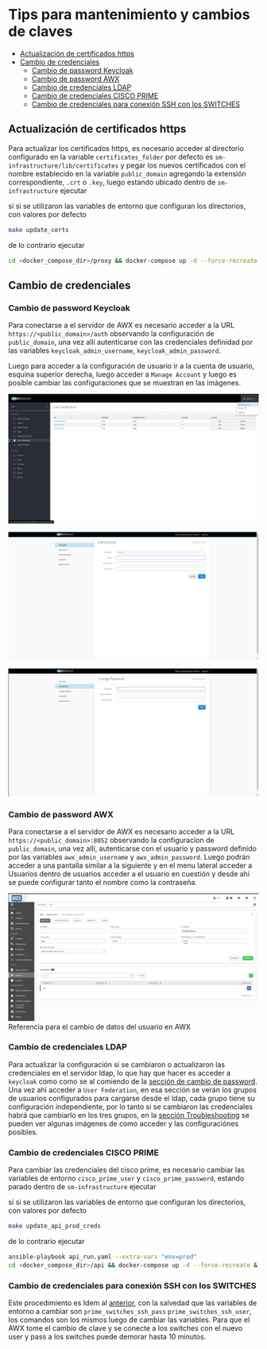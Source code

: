 # Tips para mantenimiento y cambios de claves <!-- omit in toc -->

- [Actualización de certificados https](#actualización-de-certificados-https)
- [Cambio de credenciales](#cambio-de-credenciales)
  - [Cambio de password Keycloak](#cambio-de-password-keycloak)
  - [Cambio de password AWX](#cambio-de-password-awx)
  - [Cambio de credenciales LDAP](#cambio-de-credenciales-ldap)
  - [Cambio de credenciales CISCO PRIME](#cambio-de-credenciales-cisco-prime)
  - [Cambio de credenciales para conexión SSH con los SWITCHES](#cambio-de-credenciales-para-conexión-ssh-con-los-switches)

## Actualización de certificados https

Para actualizar los certificados https, es necesario acceder al directorio configurado en la variable `certificates_folder` por defecto es `sm-infrastructure/lib/certificates` y pegar los nuevos certificados con el nombre establecido en la variable `public_domain` agregando la extensión correspondiente, `.crt` o `.key`, luego estando ubicado dentro de `sm-infrastructure` ejecutar

si si se utilizaron las variables de entorno que configuran los directorios, con valores por defecto

```bash
make update_certs
```

de lo contrario ejecutar

```bash
cd <docker_compose_dir>/proxy && docker-compose up -d --force-recreate && cd - # Siendo docker_compose_dir el valor asignado a la variable de entorno con ese nombre
```

## Cambio de credenciales

### Cambio de password Keycloak

Para conectarse a el servidor de AWX es necesario acceder a la URL `https://<public_domain>/auth` observando la configuración de `public_domain`, una vez allí autenticarse con las credenciales definidad por las variables `keycloak_admin_username`, `keycloak_admin_password`.

Luego para acceder a la configuración de usuario ir a la cuenta de usuario, esquina superior derecha, luego acceder a `Manage Account` y luego es posible cambiar las configuraciones que se muestran en las imágenes.

![Acceder a ajustes de usuario](images/maintenance/2-KeycloakGoToUserSettings.png)

![Acceder a ajustes de usuario](images/maintenance/3-KeycloakUserSettings.png)

![Acceder a ajustes de usuario](images/maintenance/4-KeycloackChangePassword.png)

### Cambio de password AWX

Para conectarse a el servidor de AWX es necesario acceder a la URL `https://<public_domain>:8052` observando la configuracion de `public_domain`,
una vez allí, autenticarse con el usuario y password definido por las variables `awx_admin_username` y `awx_admin_password`.
Luego podrán acceder a una pantalla similar a la siguiente y en el menu lateral acceder a Usuarios dentro de usuarios acceder a el usuario en cuestión y desde ahí se puede configurar tanto el nombre como la contraseña.

![Referencia para el cambio de datos del usuario en AWX](images/maintenance/1-AwxChangeDafaultUserPass.png)
Referencia para el cambio de datos del usuario en AWX

### Cambio de credenciales LDAP

Para actualizar la configuración si se cambiaron o actualizaron las credenciales en el servidor ldap, lo que hay que hacer es acceder a `keycloak` como como se al comiendo de la [sección de cambio de password](###cambio-de-password-keycloak). Una vez ahí acceder a `User Federation`, en esa sección se verán los grupos de usuarios configurados para cargarse desde el ldap, cada grupo tiene su configuración independiente, por lo tanto si se cambiaron las credenciales habrá que cambiarlo en los tres grupos, en la [sección Troubleshooting](./Troubleshooting_TIPS.md) se pueden ver algunas imágenes de como acceder y las configuraciónes posibles.

### Cambio de credenciales CISCO PRIME

Para cambiar las credenciales del cisco prime, es necesario cambiar las variables de entorno `cisco_prime_user` y
`cisco_prime_password`, estando parado dentro de `sm-infrastructure`  ejecutar

si si se utilizaron las variables de entorno que configuran los directorios, con valores por defecto

```bash
make update_api_prod_creds
```

de lo contrario ejecutar

```bash
ansible-playbook api_run.yaml --extra-vars "env=prod"
cd <docker_compose_dir>/api && docker-compose up -d --force-recreate & cd - # Siendo docker_compose_dir el valor asignado a la variable de entorno con ese nombre
```

### Cambio de credenciales para conexión SSH con los SWITCHES

Este procedimiento es Idem al [anterior](###-cambio-de-credenciales-cisco-prime), con la salvedad que las variables de entorno a cambiar son `prime_switches_ssh_pass` `prime_switches_ssh_user`, los comandos son los mismos luego de cambiar las variables.
Para que el AWX tome el cambio de clave y se conecte a los switches con el nuevo user y pass a los switches puede demorar hasta 10 minutos.
